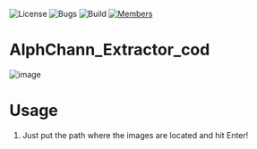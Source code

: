 ![License](https://img.shields.io/badge/license-BSD--3-orange) ![Bugs](https://img.shields.io/badge/bugs-0%20open-brightgreen) ![Build](https://img.shields.io/badge/Build-passing-brightgreen?logo=github) [![Members](https://img.shields.io/discord/750034898680807434?label=members&logo=discord&color=7289da)](https://discord.gg/CHZea8zvBG)


# AlphChann_Extractor_cod

![image](https://upload.wikimedia.org/wikipedia/commons/5/59/RGBA_Logo_Circle-Variable_Transparency-Large.png)

# Usage

1. Just put the path where the images are located and hit Enter!
